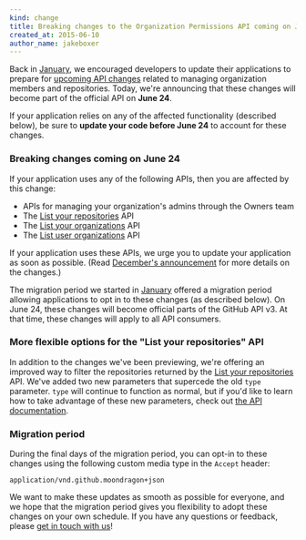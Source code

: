 ```yaml
---
kind: change
title: Breaking changes to the Organization Permissions API coming on June 10
created_at: 2015-06-10
author_name: jakeboxer
---
```


Back in [January][org-permissions-finalization], we encouraged developers to update their applications to prepare for [upcoming API changes][org-permissions-preview] related to managing organization members and repositories. Today, we're announcing that these changes will become part of the official API on **June 24**.

If your application relies on any of the affected functionality (described below), be sure to **update your code before June 24** to account for these changes.

### Breaking changes coming on June 24

If your application uses any of the following APIs, then you are affected by this change:

- APIs for managing your organization's admins through the Owners team
- The [List your repositories][list-your-repos] API
- The [List your organizations][list-your-organizations] API
- The [List user organizations][list-user-organizations] API

If your application uses these APIs, we urge you to update your application as soon as possible. (Read [December's announcement][org-permissions-preview] for more details on the changes.)

The migration period we started in [January][org-permissions-finalization] offered a migration period allowing applications to opt in to these changes (as described below). On June 24, these changes will become official parts of the GitHub API v3. At that time, these changes will apply to all API consumers.

### More flexible options for the "List your repositories" API

In addition to the changes we've been previewing, we're offering an improved way to filter the repositories returned by the [List your repositories][list-your-repos] API. We've added two new parameters that supercede the old `type` parameter. `type` will continue to function as normal, but if you'd like to learn how to take advantage of these new parameters, check out [the API documentation][list-your-repos].

### Migration period

During the final days of the migration period, you can opt-in to these changes using the following custom media type in the `Accept` header:

    application/vnd.github.moondragon+json

We want to make these updates as smooth as possible for everyone, and we hope that the migration period gives you flexibility to adopt these changes on your own schedule. If you have any questions or feedback, please [get in touch with us][contact]!

[org-permissions-finalization]: /changes/2015-01-07-prepare-for-organization-permissions-changes/
[org-permissions-preview]: /changes/2014-12-08-organization-permissions-api-preview/
[list-your-repos]: /v3/repos/#list-your-repositories
[list-user-organizations]: /v3/orgs/#list-user-organizations
[list-your-organizations]: /v3/orgs/#list-your-organizations
[contact]: https://github.com/contact?form[subject]=Organization+Permissions+API
